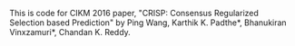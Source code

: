 This is code for CIKM 2016 paper, "CRISP: Consensus Regularized Selection based Prediction" by Ping Wang, Karthik K. Padthe*, Bhanukiran Vinxzamuri*, Chandan K. Reddy.
